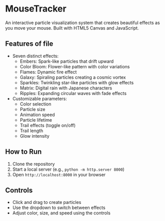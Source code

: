 # MouseTracker

An interactive particle visualization system that creates beautiful effects as you move your mouse. Built with HTML5 Canvas and JavaScript.

## Features of file

- Seven distinct effects:
  - Embers: Spark-like particles that drift upward
  - Color Bloom: Flower-like pattern with color variations
  - Flames: Dynamic fire effect
  - Galaxy: Spiraling particles creating a cosmic vortex
  - Sparkles: Twinkling star-like particles with glow effects
  - Matrix: Digital rain with Japanese characters
  - Ripples: Expanding circular waves with fade effects
- Customizable parameters:
  - Color selection
  - Particle size
  - Animation speed
  - Particle lifetime
  - Trail effects (toggle on/off)
  - Trail length
  - Glow intensity

## How to Run

1. Clone the repository
2. Start a local server (e.g., `python -m http.server 8000`)
3. Open `http://localhost:8000` in your browser

## Controls

- Click and drag to create particles
- Use the dropdown to switch between effects
- Adjust color, size, and speed using the controls
